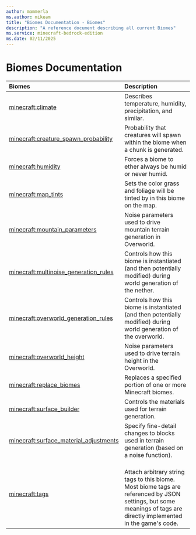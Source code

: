 ```yaml
---
author: mammerla
ms.author: mikeam
title: "Biomes Documentation - Biomes"
description: "A reference document describing all current Biomes"
ms.service: minecraft-bedrock-edition
ms.date: 02/11/2025 
---
```


# Biomes Documentation

| Biomes | Description |
|:-----|:----------|
| [minecraft:climate](Components/minecraftBiomes_climate.md)| Describes temperature, humidity, precipitation, and similar. |
| [minecraft:creature_spawn_probability](Components/minecraftBiomes_creature_spawn_probability.md)| Probability that creatures will spawn within the biome when a chunk is generated. |
| [minecraft:humidity](Components/minecraftBiomes_humidity.md)| Forces a biome to ether always be humid or never humid. |
| [minecraft:map_tints](Components/minecraftBiomes_map_tints.md)| Sets the color grass and foliage will be tinted by in this biome on the map. |
| [minecraft:mountain_parameters](Components/minecraftBiomes_mountain_parameters.md)| Noise parameters used to drive mountain terrain generation in Overworld. |
| [minecraft:multinoise_generation_rules](Components/minecraftBiomes_multinoise_generation_rules.md)| Controls how this biome is instantiated (and then potentially modified) during world generation of the nether. |
| [minecraft:overworld_generation_rules](Components/minecraftBiomes_overworld_generation_rules.md)| Controls how this biome is instantiated (and then potentially modified) during world generation of the overworld. |
| [minecraft:overworld_height](Components/minecraftBiomes_overworld_height.md)| Noise parameters used to drive terrain height in the Overworld. |
| [minecraft:replace_biomes](Components/minecraftBiomes_replace_biomes.md)| Replaces a specified portion of one or more Minecraft biomes. |
| [minecraft:surface_builder](Components/minecraftBiomes_surface_builder.md)| Controls the materials used for terrain generation. |
| [minecraft:surface_material_adjustments](Components/minecraftBiomes_surface_material_adjustments.md)| Specify fine-detail changes to blocks used in terrain generation (based on a noise function). |
| [minecraft:tags](Components/minecraftBiomes_tags.md)| <br>Attach arbitrary string tags to this biome.<br>Most biome tags are referenced by JSON settings, but some meanings of tags are directly implemented in the game's code. |